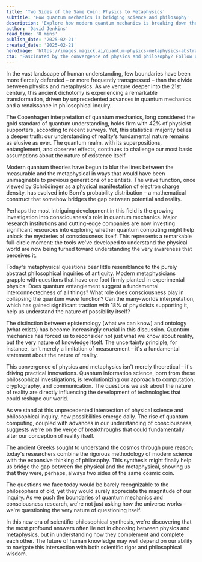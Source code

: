 ```yaml
---
title: 'Two Sides of the Same Coin: Physics to Metaphysics'
subtitle: 'How quantum mechanics is bridging science and philosophy'
description: 'Explore how modern quantum mechanics is breaking down the traditional barriers between physics and metaphysics, as scientists and philosophers work together to understand the fundamental nature of reality and consciousness.'
author: 'David Jenkins'
read_time: '8 mins'
publish_date: '2025-02-21'
created_date: '2025-02-21'
heroImage: 'https://images.magick.ai/quantum-physics-metaphysics-abstract.jpg'
cta: 'Fascinated by the convergence of physics and philosophy? Follow us on LinkedIn for daily insights into the cutting-edge developments reshaping our understanding of reality.'
---
```


In the vast landscape of human understanding, few boundaries have been more fiercely defended – or more frequently transgressed – than the divide between physics and metaphysics. As we venture deeper into the 21st century, this ancient dichotomy is experiencing a remarkable transformation, driven by unprecedented advances in quantum mechanics and a renaissance in philosophical inquiry.

The Copenhagen interpretation of quantum mechanics, long considered the gold standard of quantum understanding, holds firm with 42% of physicist supporters, according to recent surveys. Yet, this statistical majority belies a deeper truth: our understanding of reality's fundamental nature remains as elusive as ever. The quantum realm, with its superpositions, entanglement, and observer effects, continues to challenge our most basic assumptions about the nature of existence itself.

Modern quantum theories have begun to blur the lines between the measurable and the metaphysical in ways that would have been unimaginable to previous generations of scientists. The wave function, once viewed by Schrödinger as a physical manifestation of electron charge density, has evolved into Born's probability distribution – a mathematical construct that somehow bridges the gap between potential and reality.

Perhaps the most intriguing development in this field is the growing investigation into consciousness's role in quantum mechanics. Major research institutions and cutting-edge companies are now investing significant resources into exploring whether quantum computing might help unlock the mysteries of consciousness itself. This represents a remarkable full-circle moment: the tools we've developed to understand the physical world are now being turned toward understanding the very awareness that perceives it.

Today's metaphysical questions bear little resemblance to the purely abstract philosophical inquiries of antiquity. Modern metaphysicians grapple with questions that have one foot firmly planted in experimental physics: Does quantum entanglement suggest a fundamental interconnectedness of all things? What role does consciousness play in collapsing the quantum wave function? Can the many-worlds interpretation, which has gained significant traction with 18% of physicists supporting it, help us understand the nature of possibility itself?

The distinction between epistemology (what we can know) and ontology (what exists) has become increasingly crucial in this discussion. Quantum mechanics has forced us to reconsider not just what we know about reality, but the very nature of knowledge itself. The uncertainty principle, for instance, isn't merely a limitation of measurement – it's a fundamental statement about the nature of reality.

This convergence of physics and metaphysics isn't merely theoretical – it's driving practical innovations. Quantum information science, born from these philosophical investigations, is revolutionizing our approach to computation, cryptography, and communication. The questions we ask about the nature of reality are directly influencing the development of technologies that could reshape our world.

As we stand at this unprecedented intersection of physical science and philosophical inquiry, new possibilities emerge daily. The rise of quantum computing, coupled with advances in our understanding of consciousness, suggests we're on the verge of breakthroughs that could fundamentally alter our conception of reality itself.

The ancient Greeks sought to understand the cosmos through pure reason; today's researchers combine the rigorous methodology of modern science with the expansive thinking of philosophy. This synthesis might finally help us bridge the gap between the physical and the metaphysical, showing us that they were, perhaps, always two sides of the same cosmic coin.

The questions we face today would be barely recognizable to the philosophers of old, yet they would surely appreciate the magnitude of our inquiry. As we push the boundaries of quantum mechanics and consciousness research, we're not just asking how the universe works – we're questioning the very nature of questioning itself.

In this new era of scientific-philosophical synthesis, we're discovering that the most profound answers often lie not in choosing between physics and metaphysics, but in understanding how they complement and complete each other. The future of human knowledge may well depend on our ability to navigate this intersection with both scientific rigor and philosophical wisdom.